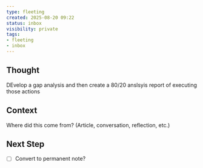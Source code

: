 ```yaml
---
type: fleeting
created: 2025-08-20 09:22
status: inbox
visibility: private
tags:
- fleeting
- inbox
---
```

<!--
NOTE: This file uses a static date for validation. For new notes, use:
created: 2025-08-06 15:04
-->

## Thought  
DEvelop a gap analysis and then create a 80/20 anslsyis report of executing those actions

## Context  
Where did this come from? (Article, conversation, reflection, etc.)

## Next Step  
- [ ] Convert to permanent note?
